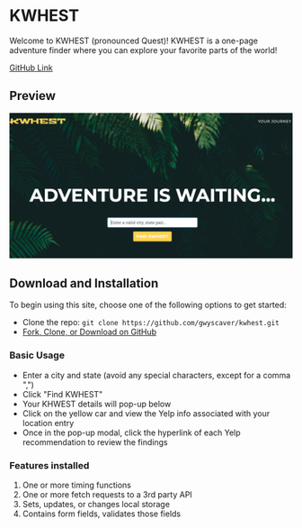 # KWHEST

Welcome to KWHEST (pronounced Quest)!  KWHEST is a one-page adventure finder where you can explore your favorite parts of the world!

[GitHub Link](https://github.com/gwyscaver/kwhest)

## Preview

![Video Tutorial](img/kwhest.jpg)

## Download and Installation

To begin using this site, choose one of the following options to get started:
* Clone the repo: `git clone https://github.com/gwyscaver/kwhest.git`
* [Fork, Clone, or Download on GitHub](https://github.com/gwyscaver/kwhest)

### Basic Usage
* Enter a city and state (avoid any special characters, except for a comma ",")
* Click "Find KWHEST"
* Your KHWEST details will pop-up below
* Click on the yellow car and view the Yelp info associated with your location entry
* Once in the pop-up modal, click the hyperlink of each Yelp recommendation to review the findings

### Features installed
1. One or more timing functions
2. One or more fetch requests to a 3rd party API
3. Sets, updates, or changes local storage
4. Contains form fields, validates those fields
